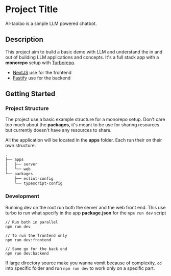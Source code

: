 # Project Title

AI-taolao is a simple LLM powered chatbot.

## Description

This project aim to build a basic demo with LLM and understand the in and out of building LLM applications and concepts. It's a full stack app with a **monorepo** setup with [Turborepo](https://turbo.build/repo).

- [NextJS](https://nextjs.org) use for the frontend
- [Fastify](https://fastify.dev/) use for the backend

## Getting Started

### Project Structure

The project use a basic example structure for a monorepo setup. Don't care too much about the **packages**, it's meant to be use for sharing resources but currently doesn't have any resources to share.

All the application will be located in the **apps** folder. Each run their on their own structure.

```sh
.
├── apps
│   ├── server
│   └── web
└── packages
    ├── eslint-config
    └── typescript-config
```

### Development

Running dev on the root run both the server and the web front end. This use turbo to run what specify in the app **package.json** for the `npm run dev` script

```
// Run both in parallel
npm run dev

// To run the frontend only
npm run dev:frontend

// Same go for the back end
npm run dev:backend
```

If large directory source make you wanna vomit because of complexity, `cd` into specific folder and run `npm run dev` to work only on a specific part.
